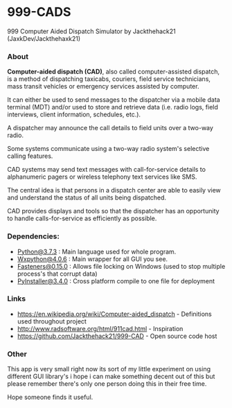 # 999-CADS
999 Computer Aided Dispatch Simulator by Jackthehack21 (JaxkDev/Jackthehaxk21)

### About
**Computer-aided dispatch (CAD)**, also called computer-assisted dispatch, is a method of dispatching taxicabs, couriers, field service technicians, mass transit vehicles or emergency services assisted by computer. 

It can either be used to send messages to the dispatcher via a mobile data terminal (MDT) and/or used to store and retrieve data (i.e. radio logs, field interviews, client information, schedules, etc.). 

A dispatcher may announce the call details to field units over a two-way radio. 

Some systems communicate using a two-way radio system's selective calling features. 

CAD systems may send text messages with call-for-service details to alphanumeric pagers or wireless telephony text services like SMS. 

The central idea is that persons in a dispatch center are able to easily view and understand the status of all units being dispatched. 

CAD provides displays and tools so that the dispatcher has an opportunity to handle calls-for-service as efficiently as possible.

### Dependencies:
- [Python@3.7.3](https://www.python.org/) : Main language used for whole program.
- [Wxpython@4.0.6](https://pypi.org/project/wxPython/4.0.6/) : Main wrapper for all GUI you see.
- [Fasteners@0.15.0](https://pypi.org/project/fasteners/0.15/) : Allows file locking on Windows (used to stop multiple process's that corrupt data)
- [PyInstaller@3.4.0](https://pypi.org/project/pyinstaller/3.4/) : Cross platform compile to one file for deployment
### Links
- https://en.wikipedia.org/wiki/Computer-aided_dispatch - Definitions used throughout project
- http://www.radsoftware.org/html/911cad.html - Inspiration
- https://github.com/Jackthehack21/999-CAD - Open source code host
### Other
This app is very small right now its sort of my little experiment on using different GUI library's 
i hope i can make something decent out of this but please remember there's only one person doing this in their free time.

Hope someone finds it useful.